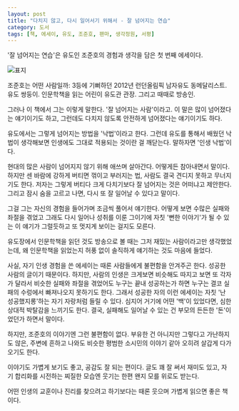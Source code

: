 ```yaml
---
layout: post
title: "다치지 않고, 다시 일어서기 위해서 - 잘 넘어지는 연습"
category: 도서
tags: [책, 에세이, 유도, 조준호, 팬마, 생각정원, 서평]
---
```


'잘 넘어지는 연습'은
유도인 조준호의 경험과 생각을 담은 첫 번째 에세이다.

![표지](https://lh3.googleusercontent.com/-Q6WswIBWQqg/WlSrx7xb7oI/AAAAAAAAdNU/LT7a2WujDcM6J7CQ8syta-YH17V0KH24wCE0YBhgL/s480/practice-well-falling-down-book.jpg)

조준호는 어떤 사람일까:
3등에 기뻐하던 2012년 런던올림픽 남자유도 동메달리스트.
유도 쌍둥이.
인문학책을 읽는 어린이 유도관 관장.
그리고 때때로 방송인.

그러나 이 책에서 그는 이렇게 말한다.
'잘 넘어지는 사람'이라고.
이 말은 많이 넘어졌다는 얘기이기도 하고,
그런데도 다치지 않도록 안전하게 넘어졌다는 얘기이기도 하다.

유도에서는 그렇게 넘어지는 방법을 '낙법'이라고 한다.
그런데 유도를 통해서 배웠던 낙법이
생각해보면 인생에도 그대로 적용되는 것이란 걸 깨닫는다.
말하자면 '인생 낙법'이다.

현대의 많은 사람이 넘어지지 않기 위해 애쓰며 살아간다.
어떻게든 참아내면서 말이다.
하지만 센 바람에 강하게 버티면 꺾이고 부러지는 법,
사람도 결국 견디지 못하고 무너지기도 한다.
저자는 그렇게 버티다 크게 다치기보다 잘 넘어지는 것은 어떠냐고 제안한다.
그리고 잠시 숨을 고르고 나면,
다시 또 잘 일어날 수 있다고 말이다.

그걸 그는 자신의 경험을 들어가며 조금씩 풀어서 얘기한다.
어떻게 보면 수많은 실패와 좌절을 겪었고
그래도 다시 일어나 성취를 이룬 그이기에
자칫 '뻔한 이야기'가 될 수 있는 이 얘기가 그럴듯하고 또 멋지게 보이는 걸지도 모른다.

유도장에서 인문학책을 읽던 것도
방송으로 볼 때는 그저 재밌는 사람이라고만 생각했었는데,
왜 인문학책을 읽었는지
허풍 없이 솔직하게 얘기하는 것도 마음에 들었다.

사실, 자기 인생 경험을 쓴 에세이는 때론 사람들에게 불편함을 안겨주곤 한다.
성공한 사람의 글이기 때문이다.
하지만, 사람의 인생은 크게보면 비슷해도 따지고 보면 또 각자가 달라서
비슷한 실패와 좌절을 겪었어도
누구는 끝내 성공하는가 하면
누구는 결코 실패의 수렁에서 빠져나오지 못하기도 한다.
그래서 성공한 자의 이런 에세이는 자칫
'난 성공했지롱'하는 자기 자랑처럼 들릴 수 있다.
심지어 거기에 어떤 '백'이 있었다면,
심한 상대적 박탈감을 느끼기도 한다.
결국, 실패해도 일어날 수 있는 건 부모의 든든한 '돈'이었던가 하면서 말이다.

하지만, 조준호의 이야기엔 그런 불편함이 없다.
부유한 건 아니지만 그렇다고 가난하지도 않은,
주변에 흔하고 나와도 비슷한 평범한 소시민의 이야기 같아
오히려 살갑게 다가오기도 한다.

이야기도 가볍게 보기도 좋고,
공감도 잘 되는 편이다.
글도 꽤 잘 써서 재미도 있고,
자기 합리화를 시전하는 찌질한 모습엔 웃기는 한편
왠지 모를 위로도 받는다.

어떤 인생의 교훈이나 진리를 찾으려고 하기보다는
때론 웃으며 가볍게 읽으면 좋은 책이다.

